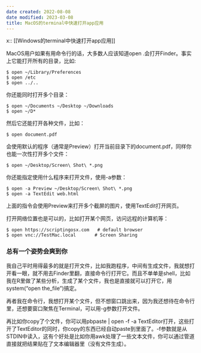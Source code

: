 ```yaml
---
date created: 2022-08-08
date modified: 2023-03-08
title: MacOS的terminal中快速打开app应用
---
```


x:: [[Windows的terminal中快速打开app应用]]

MacOS用户如果有用命令行的话，大多数人应该知道open .会打开Finder。事实上它能打开所有的目录，比如:

```
$ open ~/Library/Preferences
$ open /etc
$ open ../..
```

你还能同时打开多个目录：

```
$ open ~/Documents ~/Desktop ~/Downloads
$ open ~/D*
```

然后它还能打开各种文件，比如：

```
$ open document.pdf
```

会使用默认的程序（通常是Preview）打开当前目录下的document.pdf，同样你也能一次性打开多个文件：

```
$ open ~/Desktop/Screen\ Shot\ *.png
```

你还能指定使用什么程序来打开文件，使用-a参数：

```
$ open -a Preview ~/Desktop/Screen\ Shot\ *.png
$ open -a TextEdit web.html
```

上面的指令会使用Preview来打开多个截屏的图片，使用TextEdit打开网页。

打开网络位置也是可以的，比如打开某个网页，访问远程的计算机等：

```
$ open https://scriptingosx.com   # default browser
$ open vnc://TestMac.local       # Screen Sharing
```

### 总有一个姿势会爽到你

我自己平时用得最多的就是打开文件，比如我跑程序，中间有生成文件，我就想打开看一眼，就不用去Finder里翻，直接命令行打开它。而且不单单是shell，比如我在R里做了某些分析，生成了某个文件，我也是直接就可以打开它，用system(“open the_file”)搞定。

再者我在命令行，我想打开某个文件，但不想窗口跳出来，因为我还想待在命令行里，还想要窗口聚焦在Terminal，可以用-g参数打开文件。

再比如你copy了个文件，你可以用pbpaste | open -f -a TextEditor打开，这些打开了TextEditor的同时，你copy的东西已经自动paste到里面了。-f参数就是从STDIN中读入，这有个好处是比如你用awk处理了一些文本文件，你可以通过管道直接就把结果贴在了文本编辑器里（没有文件生成）。
